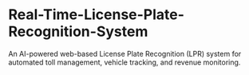 # Real-Time-License-Plate-Recognition-System
An AI-powered web-based License Plate Recognition (LPR) system for automated toll management, vehicle tracking, and revenue monitoring.
